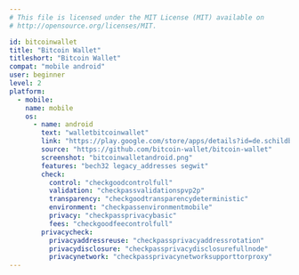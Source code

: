 ```yaml
---
# This file is licensed under the MIT License (MIT) available on
# http://opensource.org/licenses/MIT.

id: bitcoinwallet
title: "Bitcoin Wallet"
titleshort: "Bitcoin Wallet"
compat: "mobile android"
user: beginner
level: 2
platform:
  - mobile:
    name: mobile
    os:
      - name: android
        text: "walletbitcoinwallet"
        link: "https://play.google.com/store/apps/details?id=de.schildbach.wallet"
        source: "https://github.com/bitcoin-wallet/bitcoin-wallet"
        screenshot: "bitcoinwalletandroid.png"
        features: "bech32 legacy_addresses segwit"
        check:
          control: "checkgoodcontrolfull"
          validation: "checkpassvalidationspvp2p"
          transparency: "checkgoodtransparencydeterministic"
          environment: "checkpassenvironmentmobile"
          privacy: "checkpassprivacybasic"
          fees: "checkgoodfeecontrolfull"
        privacycheck:
          privacyaddressreuse: "checkpassprivacyaddressrotation"
          privacydisclosure: "checkpassprivacydisclosurefullnode"
          privacynetwork: "checkpassprivacynetworksupporttorproxy"
---
```

